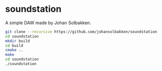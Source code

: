 # soundstation

A simple DAW made by Johan Solbakken.

~~~bash
git clone --recursive https://github.com/johansolbakken/soundstation
cd soundstation
mkdir build
cd build
cmake ..
make
cd soundstation
./soundstation
~~~